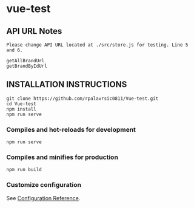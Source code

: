 # vue-test

## API URL Notes
```
Please change API URL located at ./src/store.js for testing. Line 5 and 6.

getAllBrandUrl
getBrandByIdUrl
```


## INSTALLATION INSTRUCTIONS
```
git clone https://github.com/rpalavrsic0811/Vue-test.git
cd Vue-test
npm install
npm run serve
```



### Compiles and hot-reloads for development
```
npm run serve
```

### Compiles and minifies for production
```
npm run build
```

### Customize configuration
See [Configuration Reference](https://cli.vuejs.org/config/).
